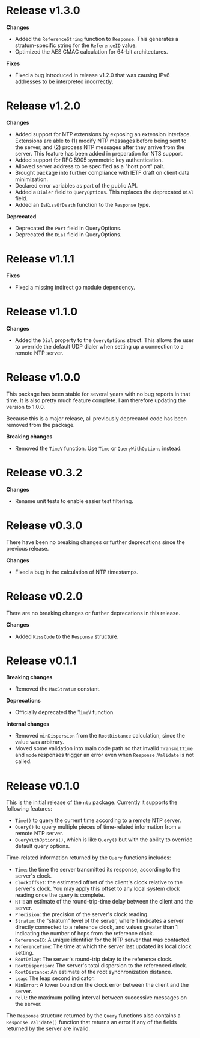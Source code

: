 Release v1.3.0
==============

**Changes**

* Added the `ReferenceString` function to `Response`. This generates a
  stratum-specific string for the `ReferenceID` value.
* Optimized the AES CMAC calculation for 64-bit architectures.

**Fixes**

* Fixed a bug introduced in release v1.2.0 that was causing IPv6 addresses
  to be interpreted incorrectly.

Release v1.2.0
==============

**Changes**

* Added support for NTP extensions by exposing an extension interface.
  Extensions are able to (1) modify NTP messages before being sent to
  the server, and (2) process NTP messages after they arrive from the
  server. This feature has been added in preparation for NTS support.
* Added support for RFC 5905 symmetric key authentication.
* Allowed server address to be specified as a "host:port" pair.
* Brought package into further compliance with IETF draft on client data
  minimization.
* Declared error variables as part of the public API.
* Added a `Dialer` field to `QueryOptions`. This replaces the deprecated
  `Dial` field.
* Added an `IsKissOfDeath` function to the `Response` type.

**Deprecated**

* Deprecated the `Port` field in QueryOptions.
* Deprecated the `Dial` field in QueryOptions.

Release v1.1.1
==============

**Fixes**

* Fixed a missing indirect go module dependency.

Release v1.1.0
==============

**Changes**

* Added the `Dial` property to the `QueryOptions` struct. This allows the user
  to override the default UDP dialer when setting up a connection to a remote
  NTP server.

Release v1.0.0
==============

This package has been stable for several years with no bug reports in that
time. It is also pretty much feature complete. I am therefore updating the
version to 1.0.0.

Because this is a major release, all previously deprecated code has been
removed from the package.

**Breaking changes**

* Removed the `TimeV` function. Use `Time` or `QueryWithOptions` instead.

Release v0.3.2
==============

**Changes**

* Rename unit tests to enable easier test filtering.

Release v0.3.0
==============

There have been no breaking changes or further deprecations since the
previous release.

**Changes**

* Fixed a bug in the calculation of NTP timestamps.

Release v0.2.0
==============

There are no breaking changes or further deprecations in this release.

**Changes**

* Added `KissCode` to the `Response` structure.


Release v0.1.1
==============

**Breaking changes**

* Removed the `MaxStratum` constant.

**Deprecations**

* Officially deprecated the `TimeV` function.

**Internal changes**

* Removed `minDispersion` from the `RootDistance` calculation, since the value
  was arbitrary.
* Moved some validation into main code path so that invalid `TransmitTime` and
  `mode` responses trigger an error even when `Response.Validate` is not
  called.


Release v0.1.0
==============

This is the initial release of the `ntp` package.  Currently it supports the
following features:
* `Time()` to query the current time according to a remote NTP server.
* `Query()` to query multiple pieces of time-related information from a remote
  NTP server.
* `QueryWithOptions()`, which is like `Query()` but with the ability to
  override default query options.

Time-related information returned by the `Query` functions includes:
* `Time`: the time the server transmitted its response, according to the
  server's clock.
* `ClockOffset`: the estimated offset of the client's clock relative to the
  server's clock. You may apply this offset to any local system clock reading
  once the query is complete.
* `RTT`: an estimate of the round-trip-time delay between the client and the
  server.
* `Precision`: the precision of the server's clock reading.
* `Stratum`: the "stratum" level of the server, where 1 indicates a server
  directly connected to a reference clock, and values greater than 1
  indicating the number of hops from the reference clock.
* `ReferenceID`: A unique identifier for the NTP server that was contacted.
* `ReferenceTime`: The time at which the server last updated its local clock
  setting.
* `RootDelay`: The server's round-trip delay to the reference clock.
* `RootDispersion`: The server's total dispersion to the referenced clock.
* `RootDistance`: An estimate of the root synchronization distance.
* `Leap`: The leap second indicator.
* `MinError`: A lower bound on the clock error between the client and the
  server.
* `Poll`: the maximum polling interval between successive messages on the
   server.

The `Response` structure returned by the `Query` functions also contains a
`Response.Validate()` function that returns an error if any of the fields
returned by the server are invalid.

